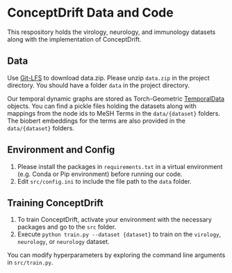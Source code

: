 # ConceptDrift Data and Code
This respository holds the virology, neurology, and immunology datasets along with the implementation of ConceptDrift. 

## Data

Use [Git-LFS](https://git-lfs.com/) to download data.zip. Please unzip `data.zip` in the project directory. You should have a folder `data` in the project directory. 

Our temporal dynamic graphs are stored as Torch-Geometric [TemporalData](https://pytorch-geometric.readthedocs.io/en/2.5.0/generated/torch_geometric.data.TemporalData.html) objects. You can find a pickle files holding the datasets along with mappings from the node ids to MeSH Terms in the `data/{dataset}` folders. The biobert embeddings for the terms are also provided in the `data/{dataset}` folders. 


## Environment and Config

1. Please install the packages in `requirements.txt` in a virtual environment (e.g. Conda or Pip environment) before running our code.
2. Edit `src/config.ini` to include the file path to the `data` folder. 

## Training ConceptDrift

1. To train ConceptDrift, activate your environment with the necessary packages and go to the `src` folder.
2. Execute `python train.py --dataset {dataset}` to train on the `virology`, `neurology`, or `neurology` dataset. 

You can modify hyperparameters by exploring the command line arguments in  `src/train.py`.

